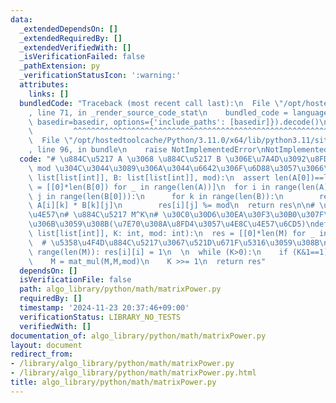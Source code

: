 ```yaml
---
data:
  _extendedDependsOn: []
  _extendedRequiredBy: []
  _extendedVerifiedWith: []
  _isVerificationFailed: false
  _pathExtension: py
  _verificationStatusIcon: ':warning:'
  attributes:
    links: []
  bundledCode: "Traceback (most recent call last):\n  File \"/opt/hostedtoolcache/Python/3.11.0/x64/lib/python3.11/site-packages/onlinejudge_verify/documentation/build.py\"\
    , line 71, in _render_source_code_stat\n    bundled_code = language.bundle(stat.path,\
    \ basedir=basedir, options={'include_paths': [basedir]}).decode()\n          \
    \         ^^^^^^^^^^^^^^^^^^^^^^^^^^^^^^^^^^^^^^^^^^^^^^^^^^^^^^^^^^^^^^^^^^^^^^^^^^^^^^^^^\n\
    \  File \"/opt/hostedtoolcache/Python/3.11.0/x64/lib/python3.11/site-packages/onlinejudge_verify/languages/python.py\"\
    , line 96, in bundle\n    raise NotImplementedError\nNotImplementedError\n"
  code: "# \u884C\u5217 A \u3068 \u884C\u5217 B \u306E\u7A4D\u3092\u8FD4\u3059\n#\
    \ mod \u304C\u3044\u3089\u306A\u3044\u6642\u306F\u6D88\u3057\u3066\ndef mat_mul(A:\
    \ list[list[int]], B: list[list[int]], mod):\n  assert len(A[0])==len(B)\n  res\
    \ = [[0]*len(B[0]) for _ in range(len(A))]\n  for i in range(len(A)):\n    for\
    \ j in range(len(B[0])):\n      for k in range(len(B)):\n        res[i][j] +=\
    \ A[i][k] * B[k][j]\n        res[i][j] %= mod\n  return res\n\n# \u884C\u5217\u7D2F\
    \u4E57\n# \u884C\u5217 M^K\n# \u30C0\u30D6\u30EA\u30F3\u30B0\u307F\u305F\u3044\
    \u306B\u3059\u308B(\u7E70\u308A\u8FD4\u3057\u4E8C\u4E57\u6CD5)\ndef mat_pow(M:\
    \ list[list[int]], K: int, mod: int):\n  res = [[0]*len(M) for _ in range(len(M))]\n\
    \  # \u5358\u4F4D\u884C\u5217\u3067\u521D\u671F\u5316\u3059\u308B\n  for i in\
    \ range(len(M)): res[i][i] = 1\n  \n  while (K>0):\n    if (K&1==1): res = mat_mul(M,res,mod)\n\
    \    M = mat_mul(M,M,mod)\n    K >>= 1\n  return res"
  dependsOn: []
  isVerificationFile: false
  path: algo_library/python/math/matrixPower.py
  requiredBy: []
  timestamp: '2024-11-23 20:37:46+09:00'
  verificationStatus: LIBRARY_NO_TESTS
  verifiedWith: []
documentation_of: algo_library/python/math/matrixPower.py
layout: document
redirect_from:
- /library/algo_library/python/math/matrixPower.py
- /library/algo_library/python/math/matrixPower.py.html
title: algo_library/python/math/matrixPower.py
---
```

